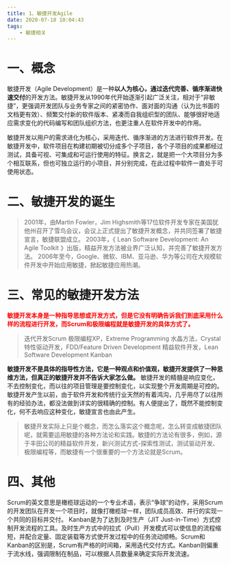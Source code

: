 ```yaml
---
title: 1、敏捷开发Agile
date: 2020-07-18 10:04:43
tags:
    - 敏捷相关
---
```


# 一、概念
敏捷开发（Agile Development）是一种**以人为核心，通过迭代完善、循序渐进快速交付**的开发方法。敏捷开发从1990年代开始逐渐引起广泛关注，相对于“非敏捷”，更强调开发团队与业务专家之间的紧密协作、面对面的沟通（认为比书面的文档更有效）、频繁交付新的软件版本、紧凑而自我组织型的团队、能够很好地适应需求变化的代码编写和团队组织方法，也更注重人在软件开发中的作用。

<!--more-->

敏捷开发以用户的需求进化为核心，采用迭代、循序渐进的方法进行软件开发。在敏捷开发中，软件项目在构建初期被切分成多个子项目，各个子项目的成果都经过测试，具备可视、可集成和可运行使用的特征。换言之，就是把一个大项目分为多个相互联系，但也可独立运行的小项目，并分别完成，在此过程中软件一直处于可使用状态。

# 二、敏捷开发的诞生

>2001年，由Martin Fowler，Jim Highsmith等17位软件开发专家在美国犹他州召开了雪鸟会议，会议上正式提出了敏捷开发概念，并共同签署了敏捷宣言，敏捷联盟成立。
2003年，《 Lean Software Development: An Agile Toolkit 》出版，精益开发方法被业界广泛认知，并完善了敏捷开发方法。
2006年至今，Google、微软、IBM、亚马逊、华为等公司在大规模软件开发中开始应用敏捷，掀起敏捷应用热潮。


# 三、常见的敏捷开发方法
<font color=red>**敏捷开发本身是一种指导思想或开发方式，但是它没有明确告诉我们到底采用什么样的流程进行开发，而Scrum和极限编程就是敏捷开发的具体方式了。**</font>
>迭代开发Scrum
极限编程XP，Extreme Programming
水晶方法，Crystal
特性驱动开发，FDD/Feature Driven Development
精益软件开发，Lean Software Development
Kanban


**敏捷开发不是具体的指导性方法，它是一种观点和价值观，敏捷开发提供了一种思维方法，但真正的敏捷开发并不告诉大家怎么做。**
敏捷开发的精髓是响应变化，不去控制变化，而以往的项目管理是要控制变化，以实现整个开发周期是可控的。敏捷开发产生以前，由于软件开发和传统行业天然的有着鸿沟，几乎用尽了以往所有的经验办法，都没法做到详实的很精确的控制。有人便提出了，既然不能控制变化，何不去响应这种变化，敏捷宣言也由此产生。

>敏捷开发实际上只是个概念，而怎么落实这个概念呢，怎么转变成敏捷团队呢，就需要运用敏捷的各种方法论和实践。敏捷的方法论有很多，例如，源于丰田公司的精益软件开发，新兴测试方式-探索性测试，测试驱动开发、极限编程等，而敏捷有一个很重要的一个方法论就是Scrum。


# 四、其他
Scrum的英文意思是橄榄球运动的一个专业术语，表示“争球”的动作，采用Scrum的开发团队在开发一个项目时，就像打橄榄球一样，团队成员高效、并行的实现一个共同的目标并交付。
Kanban是为了达到及时生产（JIT Just-in-Time）方式控制开发流程的工具。及时生产方式中的拉式（Pull）开发模式可以使信息的流程缩短，并配合定量、固定装载等方式使开发过程中的任务流动顺畅。Scrum和Kanban的区别是，Scrum有严格的时间箱，采用迭代交付方式。Kanban则偏重于流水线，强调限制在制品，可以根据人员数量来确定实际开发流速。


